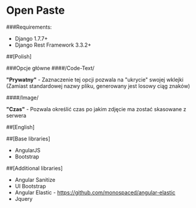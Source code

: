 # Open Paste

###Requirements:
* Django 1.7.7+
* Django Rest Framework 3.3.2+


##[Polish]

###Opcje główne
####/Code-Text/

**"Prywatny"** - Zaznaczenie tej opcji pozwala na "ukrycie" swojej wklejki (Zamiast standardowej nazwy pliku, generowany jest losowy ciąg znaków)

####/Image/

**"Czas"** - Pozwala określić czas po jakim zdjęcie ma zostać skasowane z serwera

##[English]

##[Base libraries]
* AngularJS
* Bootstrap

##[Additional libraries]
* Angular Sanitize
* UI Bootstrap
* Angular Elastic - https://github.com/monospaced/angular-elastic
* Jquery
